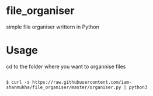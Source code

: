 # file_organiser
simple file organiser writtern in Python</br>
# Usage
cd to the folder where you want to organnise files</br>

```

$ curl -s https://raw.githubusercontent.com/iam-shanmukha/file_organiser/master/organiser.py | python3

```

